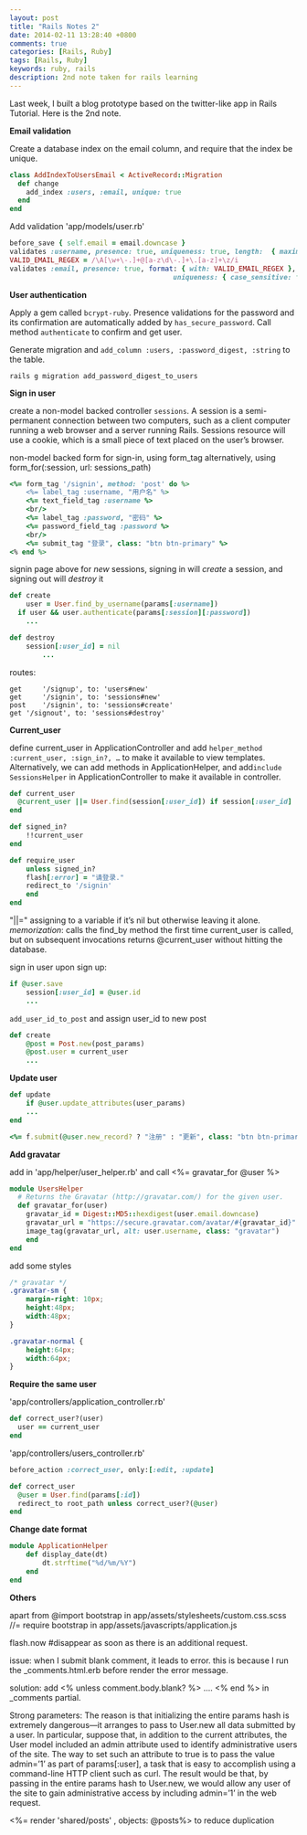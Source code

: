 ```yaml
---
layout: post
title: "Rails Notes 2"
date: 2014-02-11 13:28:40 +0800
comments: true
categories: [Rails, Ruby]
tags: [Rails, Ruby]
keywords: ruby, rails
description: 2nd note taken for rails learning 
---
```


Last week, I built a blog prototype based on the twitter-like app in Rails Tutorial. Here is the 2nd note.

<!-- more -->
__Email validation__

Create a database index on the email column, and require that the index be unique. 
```ruby
class AddIndexToUsersEmail < ActiveRecord::Migration
  def change
    add_index :users, :email, unique: true
  end
end
```

Add validation 'app/models/user.rb'
```ruby
before_save { self.email = email.downcase }
validates :username, presence: true, uniqueness: true, length: 	{ maximum: 15 }
VALID_EMAIL_REGEX = /\A[\w+\-.]+@[a-z\d\-.]+\.[a-z]+\z/i
validates :email, presence: true, format: { with: VALID_EMAIL_REGEX },
										uniqueness: { case_sensitive: false}
```

__User authentication__

Apply a gem called `bcrypt-ruby`. Presence validations for the password and its confirmation are automatically added by `has_secure_password`. Call method `authenticate` to confirm and   get user.

Generate migration and `add_column :users, :password_digest, :string` to the table.
```
rails g migration add_password_digest_to_users
```

__Sign in user__

create a non-model backed controller `sessions`. A session is a semi-permanent connection between two computers, such as a client computer running a web browser and a server running Rails. Sessions resource will use a cookie, which is a small piece of text placed on the user’s browser. 

non-model backed form for sign-in, using form_tag
alternatively, using form_for(:session, url: sessions_path)
```ruby
<%= form_tag '/signin', method: 'post' do %>
	<%= label_tag :username, "用户名" %>
	<%= text_field_tag :username %>
	<br/>
	<%= label_tag :password, "密码" %>
 	<%= password_field_tag :password %>
	<br/>
	<%= submit_tag "登录", class: "btn btn-primary" %>
<% end %>
```

signin page above for _new_ sessions, signing in will _create_ a session, and signing out will _destroy_ it
```ruby
def create
	user = User.find_by_username(params[:username])
  if user && user.authenticate(params[:session][:password])
    ...

def destroy
	session[:user_id] = nil
		...
```

routes:
```
get  	'/signup', to: 'users#new'
get		'/signin', to: 'sessions#new'
post 	'/signin', to: 'sessions#create'
get '/signout', to: 'sessions#destroy'
```

__Current_user__

define current_user in ApplicationController and add `helper_method :current_user, :sign_in?, …` to make it available to view templates. Alternatively, we can add methods in ApplicationHelper, and add`include SessionsHelper` in ApplicationController to make it available in controller.

```ruby
def current_user
  @current_user ||= User.find(session[:user_id]) if session[:user_id]
end

def signed_in?
	!!current_user
end

def require_user
	unless signed_in?
  	flash[:error] = "请登录."
  	redirect_to '/signin'
 	end
end
```
"||=" assigning to a variable if it’s nil but otherwise leaving it alone. _memorization_: calls the find_by method the first time current_user is called, but on subsequent invocations returns @current_user without hitting the database.

sign in user upon sign up:
```ruby
if @user.save
	session[:user_id] = @user.id
	...
```

`add_user_id_to_post` and assign user_id to new post
```ruby
def create
	@post = Post.new(post_params)
	@post.user = current_user
	...
```

__Update user__

```ruby
def update
	if @user.update_attributes(user_params)
	...
end

<%= f.submit(@user.new_record? ? "注册" : "更新", class: "btn btn-primary") %>
```

__Add gravatar__

add in 'app/helper/user_helper.rb' and call <%= gravatar_for @user %>
```ruby
module UsersHelper
  # Returns the Gravatar (http://gravatar.com/) for the given user.
  def gravatar_for(user)
    gravatar_id = Digest::MD5::hexdigest(user.email.downcase)
    gravatar_url = "https://secure.gravatar.com/avatar/#{gravatar_id}"
    image_tag(gravatar_url, alt: user.username, class: "gravatar")
	end 
end
```

add some styles
```css
/* gravatar */
.gravatar-sm {
	margin-right: 10px;
	height:48px;
	width:48px;
}

.gravatar-normal {
	height:64px;
	width:64px;
}
```

__Require the same user__

'app/controllers/application_controller.rb'
```ruby
def correct_user?(user)
  user == current_user
end
```
'app/controllers/users_controller.rb'
```ruby
before_action :correct_user, only:[:edit, :update]

def correct_user
  @user = User.find(params[:id])
  redirect_to root_path unless correct_user?(@user)
end
```

__Change date format__

```ruby
module ApplicationHelper
	def display_date(dt)
		dt.strftime("%d/%m/%Y") 
	end
end
```

__Others__

apart from @import bootstrap in app/assets/stylesheets/custom.css.scss
//= require bootstrap in app/assets/javascripts/application.js

flash.now #disappear as soon as there is an additional request.

issue:
when I submit blank comment, it leads to error. this is because I run the _comments.html.erb before render the error message. 

solution:
add <% unless comment.body.blank? %> .... <% end %> in _comments partial.

Strong parameters:
The reason is that initializing the entire params hash is extremely dangerous—it arranges to pass to User.new all data submitted by a user. In particular, suppose that, in addition to the current attributes, the User model included an admin attribute used to identify administrative users of the site. The way to set such an attribute to true is to pass the value admin=’1’ as part of params[:user], a task that is easy to accomplish using a command-line HTTP client such as curl. The result would be that, by passing in the entire params hash to User.new, we would allow any user of the site to gain administrative access by including admin=’1’ in the web request.

<%= render 'shared/posts' , objects: @posts%> to reduce duplication
